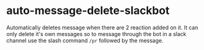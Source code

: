 # auto-message-delete-slackbot
Automatically deletes message when there are 2 reaction added on it. 
It can only delete it's own messages so to message through the bot in a slack channel use the slash command ```/pr``` followed by the message.
